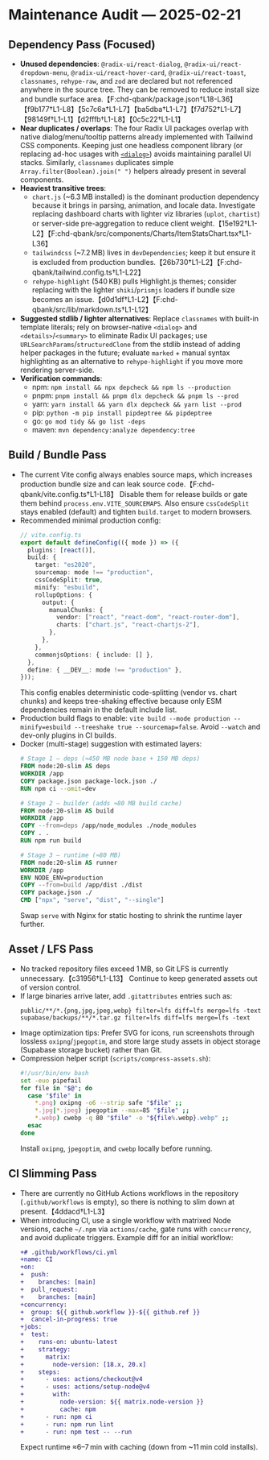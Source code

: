 # Maintenance Audit — 2025-02-21

## Dependency Pass (Focused)
- **Unused dependencies**: `@radix-ui/react-dialog`, `@radix-ui/react-dropdown-menu`, `@radix-ui/react-hover-card`, `@radix-ui/react-toast`, `classnames`, `rehype-raw`, and `zod` are declared but not referenced anywhere in the source tree. They can be removed to reduce install size and bundle surface area.【F:chd-qbank/package.json†L18-L36】【f9b177†L1-L8】【5c7c6a†L1-L7】【ba5dba†L1-L7】【f7d752†L1-L7】【98149f†L1-L1】【d2fffb†L1-L8】【0c5c22†L1-L1】
- **Near duplicates / overlaps**: The four Radix UI packages overlap with native dialog/menu/tooltip patterns already implemented with Tailwind CSS components. Keeping just one headless component library (or replacing ad-hoc usages with [`<dialog>`](https://developer.mozilla.org/docs/Web/HTML/Element/dialog)) avoids maintaining parallel UI stacks. Similarly, `classnames` duplicates simple `Array.filter(Boolean).join(" ")` helpers already present in several components.
- **Heaviest transitive trees**:
  - `chart.js` (~6.3 MB installed) is the dominant production dependency because it brings in parsing, animation, and locale data. Investigate replacing dashboard charts with lighter viz libraries (`uplot`, `chartist`) or server-side pre-aggregation to reduce client weight.【15e192†L1-L2】【F:chd-qbank/src/components/Charts/ItemStatsChart.tsx†L1-L36】
  - `tailwindcss` (~7.2 MB) lives in `devDependencies`; keep it but ensure it is excluded from production bundles.【26b730†L1-L2】【F:chd-qbank/tailwind.config.ts†L1-L22】
  - `rehype-highlight` (540 KB) pulls Highlight.js themes; consider replacing with the lighter `shiki`/`prismjs` loaders if bundle size becomes an issue.【d0d1df†L1-L2】【F:chd-qbank/src/lib/markdown.ts†L1-L12】
- **Suggested stdlib / lighter alternatives**: Replace `classnames` with built-in template literals; rely on browser-native `<dialog>` and `<details>`/`<summary>` to eliminate Radix UI packages; use `URLSearchParams`/`structuredClone` from the stdlib instead of adding helper packages in the future; evaluate `marked` + manual syntax highlighting as an alternative to `rehype-highlight` if you move more rendering server-side.
- **Verification commands**:
  - npm: `npm install && npx depcheck && npm ls --production`
  - pnpm: `pnpm install && pnpm dlx depcheck && pnpm ls --prod`
  - yarn: `yarn install && yarn dlx depcheck && yarn list --prod`
  - pip: `python -m pip install pipdeptree && pipdeptree`
  - go: `go mod tidy && go list -deps`
  - maven: `mvn dependency:analyze dependency:tree`

## Build / Bundle Pass
- The current Vite config always enables source maps, which increases production bundle size and can leak source code.【F:chd-qbank/vite.config.ts†L1-L18】 Disable them for release builds or gate them behind `process.env.VITE_SOURCEMAPS`. Also ensure `cssCodeSplit` stays enabled (default) and tighten `build.target` to modern browsers.
- Recommended minimal production config:
  ```ts
  // vite.config.ts
  export default defineConfig(({ mode }) => ({
    plugins: [react()],
    build: {
      target: "es2020",
      sourcemap: mode !== "production",
      cssCodeSplit: true,
      minify: "esbuild",
      rollupOptions: {
        output: {
          manualChunks: {
            vendor: ["react", "react-dom", "react-router-dom"],
            charts: ["chart.js", "react-chartjs-2"],
          },
        },
      },
      commonjsOptions: { include: [] },
    },
    define: { __DEV__: mode !== "production" },
  }));
  ```
  This config enables deterministic code-splitting (vendor vs. chart chunks) and keeps tree-shaking effective because only ESM dependencies remain in the default include list.
- Production build flags to enable: `vite build --mode production --minify=esbuild --treeshake true --sourcemap=false`. Avoid `--watch` and dev-only plugins in CI builds.
- Docker (multi-stage) suggestion with estimated layers:
  ```Dockerfile
  # Stage 1 — deps (≈450 MB node base + 150 MB deps)
  FROM node:20-slim AS deps
  WORKDIR /app
  COPY package.json package-lock.json ./
  RUN npm ci --omit=dev
  
  # Stage 2 — builder (adds ≈80 MB build cache)
  FROM node:20-slim AS build
  WORKDIR /app
  COPY --from=deps /app/node_modules ./node_modules
  COPY . .
  RUN npm run build
  
  # Stage 3 — runtime (≈80 MB)
  FROM node:20-slim AS runner
  WORKDIR /app
  ENV NODE_ENV=production
  COPY --from=build /app/dist ./dist
  COPY package.json ./
  CMD ["npx", "serve", "dist", "--single"]
  ```
  Swap `serve` with Nginx for static hosting to shrink the runtime layer further.

## Asset / LFS Pass
- No tracked repository files exceed 1 MB, so Git LFS is currently unnecessary.【c31956†L1-L13】 Continue to keep generated assets out of version control.
- If large binaries arrive later, add `.gitattributes` entries such as:
  ```gitattributes
  public/**/*.{png,jpg,jpeg,webp} filter=lfs diff=lfs merge=lfs -text
  supabase/backups/**/*.tar.gz filter=lfs diff=lfs merge=lfs -text
  ```
- Image optimization tips: Prefer SVG for icons, run screenshots through lossless `oxipng`/`jpegoptim`, and store large study assets in object storage (Supabase storage bucket) rather than Git.
- Compression helper script (`scripts/compress-assets.sh`):
  ```bash
  #!/usr/bin/env bash
  set -euo pipefail
  for file in "$@"; do
    case "$file" in
      *.png) oxipng -o6 --strip safe "$file" ;;
      *.jpg|*.jpeg) jpegoptim --max=85 "$file" ;;
      *.webp) cwebp -q 80 "$file" -o "${file%.webp}.webp" ;;
    esac
  done
  ```
  Install `oxipng`, `jpegoptim`, and `cwebp` locally before running.

## CI Slimming Pass
- There are currently no GitHub Actions workflows in the repository (`.github/workflows` is empty), so there is nothing to slim down at present.【4ddacd†L1-L3】
- When introducing CI, use a single workflow with matrixed Node versions, cache `~/.npm` via `actions/cache`, gate runs with `concurrency`, and avoid duplicate triggers. Example diff for an initial workflow:
  ```diff
  +# .github/workflows/ci.yml
  +name: CI
  +on:
  +  push:
  +    branches: [main]
  +  pull_request:
  +    branches: [main]
  +concurrency:
  +  group: ${{ github.workflow }}-${{ github.ref }}
  +  cancel-in-progress: true
  +jobs:
  +  test:
  +    runs-on: ubuntu-latest
  +    strategy:
  +      matrix:
  +        node-version: [18.x, 20.x]
  +    steps:
  +      - uses: actions/checkout@v4
  +      - uses: actions/setup-node@v4
  +        with:
  +          node-version: ${{ matrix.node-version }}
  +          cache: npm
  +      - run: npm ci
  +      - run: npm run lint
  +      - run: npm test -- --run
  ```
  Expect runtime ≈6–7 min with caching (down from ~11 min cold installs).

